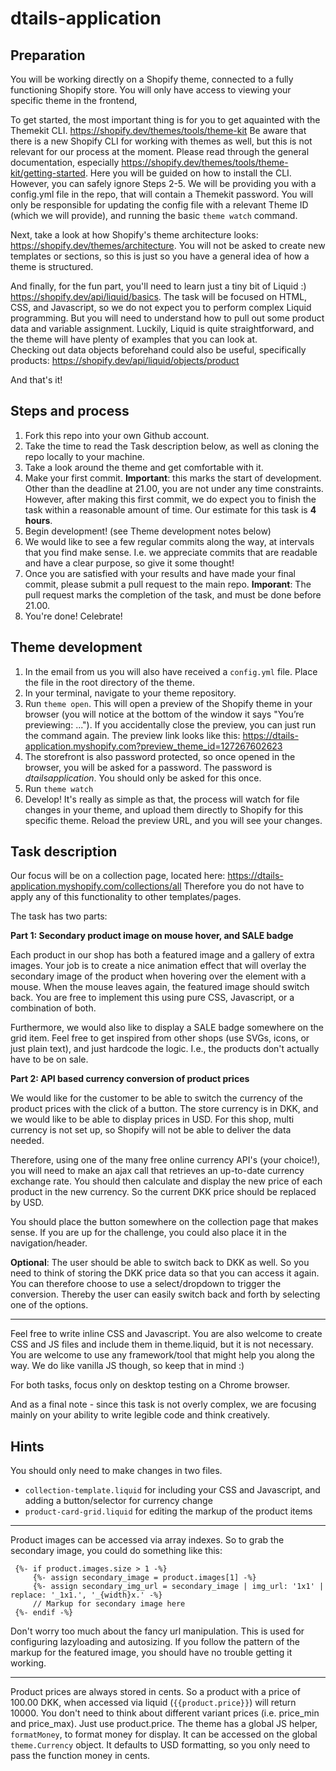 # dtails-application


## Preparation

You will be working directly on a Shopify theme, connected to a fully functioning Shopify store.
You will only have access to viewing your specific theme in the frontend,

To get started, the most important thing is for you to get aquainted with the Themekit CLI.
https://shopify.dev/themes/tools/theme-kit
Be aware that there is a new Shopify CLI for working with themes as well, but this is not relevant for our process at the moment.
Please read through the general documentation, especially https://shopify.dev/themes/tools/theme-kit/getting-started.
Here you will be guided on how to install the CLI. However, you can safely ignore Steps 2-5. We will be providing you with a config.yml file in the repo, that will contain a Themekit password. You will only be responsible for updating the config file with a relevant Theme ID (which we will provide), and running the basic `theme watch` command.

Next, take a look at how Shopify's theme architecture looks: https://shopify.dev/themes/architecture.
You will not be asked to create new templates or sections, so this is just so you have a general idea of how a theme is structured.

And finally, for the fun part, you'll need to learn just a tiny bit of Liquid :) https://shopify.dev/api/liquid/basics.
The task will be focused on HTML, CSS, and Javascript, so we do not expect you to perform complex Liquid programming. But you will need to understand how to pull out some product data and variable assignment. Luckily, Liquid is quite straightforward, and the theme will have plenty of examples that you can look at.  
Checking out data objects beforehand could also be useful, specifically products: https://shopify.dev/api/liquid/objects/product

And that's it!

## Steps and process

 1. Fork this repo into your own Github account.
 2. Take the time to read the Task description below, as well as cloning the repo locally to your machine.
 3. Take a look around the theme and get comfortable with it.
 4. Make your first commit. **Important**: this marks the start of development. Other than the deadline at 21.00, you are not under any time constraints. However, after making this first commit, we do expect you to finish the task within a reasonable amount of time. Our estimate for this task is **4 hours**.
 5. Begin development! (see Theme development notes below)
 6. We would like to see a few regular commits along the way, at intervals that you find make sense. I.e. we appreciate commits that are readable and have a clear purpose, so give it some thought!
 7. Once you are satisfied with your results and have made your final commit, please submit a pull request to the main repo. **Imporant**: The pull request marks the completion of the task, and must be done before 21.00.
 8. You're done! Celebrate!

## Theme development

 1. In the email from us you will also have received a `config.yml` file. Place the file in the root directory of the theme.
 2. In your terminal, navigate to your theme repository.
 3. Run `theme open`. This will open a preview of the Shopify theme in your browser (you will notice at the bottom of the window it says "You’re previewing: ..."). If you accidentally close the preview, you can just run the command again. The preview link looks like this: https://dtails-application.myshopify.com?preview_theme_id=127267602623
 4. The storefront is also password protected, so once opened in the browser, you will be asked for a password. The password is *dtailsapplication*. You should only be asked for this once.
 5. Run `theme watch`
 6. Develop! It's really as simple as that, the process will watch for file changes in your theme, and upload them directly to Shopify for this specific theme. Reload the preview URL, and you will see your changes.

## Task description

Our focus will be on a collection page, located here: https://dtails-application.myshopify.com/collections/all
Therefore you do not have to apply any of this functionality to other templates/pages.

The task has two parts:

**Part 1: Secondary product image on mouse hover, and SALE badge**

Each product in our shop has both a featured image and a gallery of extra images. Your job is to create a nice animation effect that will overlay the secondary image of the product when hovering over the element with a mouse. When the mouse leaves again, the featured image should switch back.
You are free to implement this using pure CSS, Javascript, or a combination of both.

Furthermore, we would also like to display a SALE badge somewhere on the grid item. Feel free to get inspired from other shops (use SVGs, icons, or just plain text), and just hardcode the logic. I.e., the products don't actually have to be on sale.


**Part 2: API based currency conversion of product prices**

We would like for the customer to be able to switch the currency of the product prices with the click of a button.
The store currency is in DKK, and we would like to be able to display prices in USD.
For this shop, multi currency is not set up, so Shopify will not be able to deliver the data needed.

Therefore, using one of the many free online currency API's (your choice!), you will need to make an ajax call that retrieves an up-to-date currency exchange rate. You should then calculate and display the new price of each product in the new currency. So the current DKK price should be replaced by USD.

You should place the button somewhere on the collection page that makes sense. If you are up for the challenge, you could also place it in the navigation/header.

**Optional**: The user should be able to switch back to DKK as well. So you need to think of storing the DKK price data so that you can access it again.
You can therefore choose to use a select/dropdown to trigger the conversion. Thereby the user can easily switch back and forth by selecting one of the options.

___

Feel free to write inline CSS and Javascript. You are also welcome to create CSS and JS files and include them in theme.liquid, but it is not necessary.
You are welcome to use any framework/tool that might help you along the way. We do like vanilla JS though, so keep that in mind :)

For both tasks, focus only on desktop testing on a Chrome browser.

And as a final note - since this task is not overly complex, we are focusing mainly on your ability to write legible code and think creatively.     

## Hints

You should only need to make changes in two files.

 - `collection-template.liquid` for including your CSS and Javascript, and adding a button/selector for currency change
 - `product-card-grid.liquid` for editing the markup of the product items

___
Product images can be accessed via array indexes. So to grab the secondary image, you could do something like this:

     {%- if product.images.size > 1 -%}
	     {%- assign secondary_image = product.images[1] -%}
	     {%- assign secondary_img_url = secondary_image | img_url: '1x1' | replace: '_1x1.', '_{width}x.' -%}
	     // Markup for secondary image here
     {%- endif -%}

Don't worry too much about the fancy url manipulation. This is used for configuring lazyloading and autosizing. If you follow the pattern of the markup for the featured image, you should have no trouble getting it working.
___

Product prices are always stored in cents. So a product with a price of 100.00 DKK, when accessed via liquid (`{{product.price}}`) will return 10000. You don't need to think about different variant prices (i.e. price_min and price_max). Just use product.price.
The theme has a global JS helper, `formatMoney`, to format money for display. It can be accessed on the global `theme.Currency` object. It defaults to USD formatting, so you only need to pass the function money in cents.
